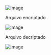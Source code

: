 ![image](https://github.com/natystm/cibersecurity-desafio-ransomware/assets/116981570/678e5e19-38b6-44cc-9de0-d6b42762163e)

Arquivo encriptado

![image](https://github.com/natystm/cibersecurity-desafio-ransomware/assets/116981570/e7d8a46d-2fc0-4233-9766-c4ec4174770b)

Arquivo decriptado

![image](https://github.com/natystm/cibersecurity-desafio-ransomware/assets/116981570/f8db9198-85b5-4ad4-9efe-8d44bee83da3)
